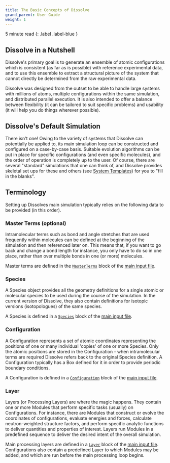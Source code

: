 ```yaml
---
title: The Basic Concepts of Dissolve
grand_parent: User Guide
weight: 1
---
```


5 minute read
{: .label .label-blue }

## Dissolve in a Nutshell

Dissolve's primary goal is to generate an ensemble of atomic configurations which is consistent (as far as is possible) with reference experimental data, and to use this ensemble to extract a structural picture of the system that cannot directly be determined from the raw experimental data.

Dissolve was designed from the outset to be able to handle large systems with millions of atoms, multiple configurations within the same simulation, and distributed parallel execution. It is also intended to offer a balance between flexibility (it can be tailored to suit specific problems) and usability (it will help you do things wherever possible).

## Dissolve's Default Simulation

There isn't one! Owing to the variety of systems that Dissolve can potentially be applied to, its main simulation loop can be constructed and configured on a case-by-case basis. Suitable evolution algorithms can be put in place for specific configurations (and even specific molecules), and the order of operation is completely up to the user. Of course, there are several "standard" simulations that one can think of, and Dissolve provides skeletal set ups for these and others (see [System Templates](/setup/scratch.md)) for you to "fill in the blanks".

## Terminology

Setting up Dissolves main simulation typically relies on the following data to be provided (in this order).

### Master Terms (optional)

Intramolecular terms such as bond and angle stretches that are used frequently within molecules can be defined at the beginning of the simulation and then referenced later on. This means that, if you want to go back and change a bond length for instance, you only have to do so in one place, rather than over multiple bonds in one (or more) molecules.

Master terms are defined in the [`MasterTerms`](../../io/input/master.md) block of the [main input file](../../io/input/index.md).

### Species

A Species object provides all the geometry definitions for a single atomic or molecular species to be used during the course of the simulation. In the current version of Dissolve, they also contain definitions for isotopic versions (isotopologues) of the same species.

A Species is defined in a [`Species`](../../io/input/species.md) block of the [main input file](../../io/input/index.md).

### Configuration

A Configuration represents a set of atomic coordinates representing the positions of one or many individual 'copies' of one or more Species. Only the atomic positions are stored in the Configuration - when intramolecular terms are required Dissolve refers back to the original Species definition. A Configuration typically has a Box defined for it in order to provide periodic boundary conditions.

A Configuration is defined in a [`Configuration`](../../io/input/configuration.md) block of the [main input file](../../io/input/index.md).

### Layer

Layers (or Processing Layers) are where the magic happens. They contain one or more Modules that perform specific tasks (usually) on Configurations. For instance, there are Modules that construct or evolve the coordinates of configurations, evaluate energies and forces, calculate neutron-weighted structure factors, and perform specific analytic functions to deliver quantities and properties of interest. Layers run Modules in a predefined sequence to deliver the desired intent of the overall simulation.

Main processing layers are defined in a [`Layer`](../../io/input/layer.md) block of the [main input file](../../io/input/index.md). Configurations also contain a predefined Layer to which Modules may be added, and which are run before the main processing loop begins.
